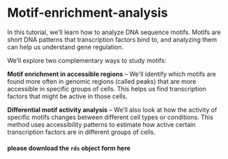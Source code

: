# Motif-enrichment-analysis

In this tutorial, we’ll learn how to analyze DNA sequence motifs. Motifs are short DNA patterns that transcription factors bind to, and analyzing them can help us understand gene regulation.

We’ll explore two complementary ways to study motifs:

**Motif enrichment in accessible regions** – We'll identify which motifs are found more often in genomic regions (called peaks) that are more accessible in specific groups of cells. This helps us find transcription factors that might be active in those cells.

**Differential motif activity analysis** – We’ll also look at how the activity of specific motifs changes between different cell types or conditions. This method uses accessibility patterns to estimate how active certain transcription factors are in different groups of cells.

#### please download the `rds` object form here
